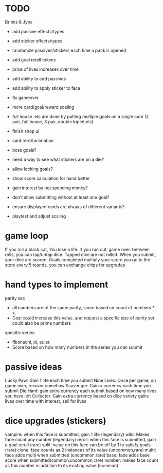 # TODO

Brinks & Jynx

- add passive effects/types
- add sticker effects/types
- randomize passives/stickers each time a pack is opened

- add goal reroll tokens
- price of lives increases over time

- add ability to add passives
- add ability to apply sticker to face

- fix gameover

- more card/goal/reward scaling
- full house .etc are done by putting multiple goals on a single card (2 pair, full house, 3 pair, double triplet.etc)

- finish shop ui
- card reroll animation
- boss goals?
- need a way to see what stickers are on a die?
- allow locking goals?
- show score calculation for hand better
- gain interest by not spending money?
- don't allow submitting without at least one goal?
- ensure displayed cards are always of different variants?

- playtest and adjust scaling

# game loop

If you roll a black cat, You lose a life. If you run out, game over.
between rolls, you can tap/untap dice. Tapped dice are not rolled.
When you submit, your dice are scored. Goals completed multiply your score
you go to the store every 5 rounds. you can exchange chips for upgrades

# hand types to implement

parity set:

- all numbers are of the same parity, score based on count of numbers \* x.
- Goal could increase this value, and request a specific size of parity set. could also be prime numbers

specific series:

- fibonachi, pi, euler.
- Score based on how many numbers in the series you can submit

# passive ideas

Lucky Paw: Gain 1 life each time you submit
Nine Lives: Once per game, on game over, recover somehow
Scavenger: Gain x currency each time you submit
Die Hard: gain extra currency each submit based on how many lives you have left
Collector: Gain extra currency based on dice variety
gains lives over time with interest, sell for lives

# dice upgrades (stickers)

vampire: when this face is submitted, gain 1 life (legendary)
wild: Makes face count any number (legendary)
reroll: when this face is submitted, gain a goal reroll (rare)
split: value on this face can be off by 1 to satisfy goals (rare)
clone: face counts as 2 instances of its value (uncommon,rare)
multi: face adds multi when submitted (uncommon,rare)
base: fade adds base score when submitted(common,uncommon,rare)
number: makes face count as this number in addition to its existing value (common)
